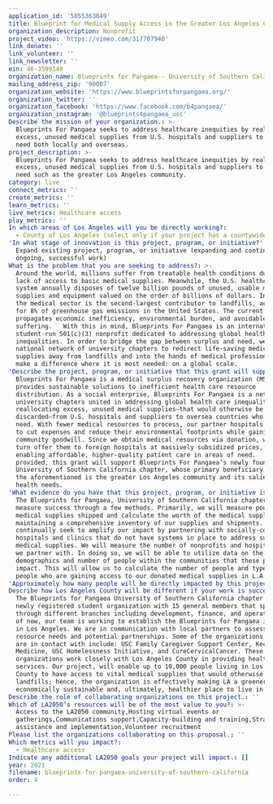 ```yaml
---
application_id: '5855363849'
title: Blueprint for Medical Supply Access in the Greater Los Angeles Community
organization_description: Nonprofit
project_video: 'https://vimeo.com/317707940'
link_donate: ''
link_volunteer: ''
link_newsletter: ''
ein: 46-3599140
organization_name: Blueprints for Pangaea-- University of Southern California
mailing_address_zip: '90007'
organization_website: 'https://www.blueprintsforpangaea.org/'
organization_twitter: ''
organization_facebook: 'https://www.facebook.com/b4pangaea/'
organization_instagram: '@blueprints4pangaea_usc'
Describe the mission of your organization.: >-
  Blueprints For Pangaea seeks to address healthcare inequities by reallocating
  excess, unused medical supplies from U.S. hospitals and suppliers to areas in
  need both locally and overseas.
project_description: >-
  Blueprints For Pangaea seeks to address healthcare inequities by reallocating
  excess, unused medical supplies from U.S. hospitals and suppliers to areas in
  need such as the greater Los Angeles community.
category: live
connect_metrics: ''
create_metrics: ''
learn_metrics: ''
live_metrics: Healthcare access
play_metrics: ''
In which areas of Los Angeles will you be directly working?:
  - County of Los Angeles (select only if your project has a countywide benefit)
'In what stage of innovation is this project, program, or initiative?': >-
  Expand existing project, program, or initiative (expanding and continuing
  ongoing, successful work)
What is the problem that you are seeking to address?: >-
  Around the world, millions suffer from treatable health conditions due to a
  lack of access to basic medical supplies. Meanwhile, the U.S. healthcare
  system annually disposes of twelve billion pounds of unused, usable medical
  supplies and equipment valued on the order of billions of dollars. In fact,
  the medical sector is the second-largest contributor to landfills, accounting
  for 8% of greenhouse gas emissions in the United States. The current paradigm
  propagates economic inefficiency, environmental burden, and avoidable human
  suffering.   With this in mind, Blueprints For Pangaea is an international,
  student-run 501(c)(3) nonprofit dedicated to addressing global health care
  inequalities. In order to bridge the gap between surplus and need, we use our
  national network of university chapters to redirect life-saving medical
  supplies away from landfills and into the hands of medical professionals that
  make a difference where it is most needed: on a global scale.
'Describe the project, program, or initiative that this grant will support to address the problem identified.': >-
  Blueprints For Pangaea is a medical surplus recovery organization (MSRO) that
  provides sustainable solutions to inefficient health care resource
  distribution. As a social enterprise, Blueprints For Pangaea is a network of
  university chapters united in addressing global health care inequalities by
  reallocating excess, unused medical supplies—that would otherwise be
  discarded—from U.S. hospitals and suppliers to oversea countries who are in
  need. With fewer medical resources to process, our partner hospitals are able
  to cut expenses and reduce their environmental footprints while gaining
  community goodwill. Since we obtain medical resources via donation, we can in
  turn offer them to foreign hospitals at massively subsidized prices, thereby
  enabling affordable, higher-quality patient care in areas of need.   If
  provided, this grant will support Blueprints For Pangaea’s newly founded
  University of Southern California chapter, whose primary beneficiary in all of
  the aforementioned is the greater Los Angeles community and its salient urban
  health needs.
'What evidence do you have that this project, program, or initiative is or will be successful, and how will you define and measure success?': >-
  The Blueprints for Pangaea, University of Southern California chapter will
  measure success through a few methods. Primarily, we will measure pounds of
  medical supplies shipped and calculate the worth of the medical supplies by
  maintaining a comprehensive inventory of our supplies and shipments. We
  continually seek to amplify our impact by partnering with socially-conscious
  hospitals and clinics that do not have systems in place to address surplus
  medical supplies. We will measure the number of nonprofits and hospitals that
  we partner with. In doing so, we will be able to utilize data on the
  demographics and number of people within the communities that these partners
  impact. This will allow us to calculate the number of people and types of
  people who are gaining access to our donated medical supplies in L.A. county. 
'Approximately how many people will be directly impacted by this project, program, or initiative?': '50'
Describe how Los Angeles County will be different if your work is successful.: >-
  The Blueprints for Pangaea University of Southern California chapter is a
  newly registered student organization with 15 general members that spread
  through different branches including development, finance, and operations. As
  of now, our team is working to establish the Blueprints for Pangaea initiative
  in Los Angeles. We are in communication with local partners to assess medical
  resource needs and potential partnerships. Some of the organizations that we
  are in contact with include: USC Family Caregiver Support Center, Keck Street
  Medicine, USC Homelessness Initiative, and CureCervicalCancer. These local
  organizations work closely with Los Angeles County in providing healthcare
  services. Our project, will enable up to 10,000 people living in Los Angeles
  County to have access to vital medical supplies that would otherwise end up in
  landfills; hence, the organization is effectively making LA a greener, more
  economically sustainable and, ultimately, healthier place to live in.
Describe the role of collaborating organizations on this project.: ''
Which of LA2050’s resources will be of the most value to you?: >-
  Access to the LA2050 community,Hosting virtual events or
  gatherings,Communications support,Capacity-building and training,Strategy
  assistance and implementation,Volunteer recruitment
Please list the organizations collaborating on this proposal.: ''
Which metrics will you impact?:
  - Healthcare access
Indicate any additional LA2050 goals your project will impact.: []
year: 2021
filename: blueprints-for-pangaea-university-of-southern-california
order: 4

---
```

